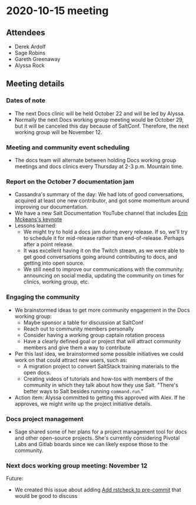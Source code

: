 # 2020-10-15 meeting

## Attendees

* Derek Ardolf
* Sage Robins
* Gareth Greenaway
* Alyssa Rock

## Meeting details

### Dates of note

- The next Docs clinic will be held October 22 and will be led by Alyssa.
- Normally the next Docs working group meeting would be October 29, but it will
  be canceled this day because of SaltConf. Therefore, the next working group
  will be November 12.

### Meeting and community event scheduling

- The docs team will alternate between holding Docs working group meetings and
  docs clinics every Thursday at 2-3 p.m. Mountain time.

### Report on the October 7 documentation jam

- Cassandra's summary of the day: We had lots of good conversations, acquired at
  least one new contributor, and  got some momentum around improving our
  documentation.
- We have a new Salt Documentation YouTube channel that includes [Erin Mckeans's keynote](https://www.youtube.com/watch?v=-zVgjhsFv1U&list=PL9svBjLDUl_9uKyNTiBHjO6HDmquR83Ja)
- Lessons learned:
  - We might try to hold a docs jam during every release. If so, we'll try to
    schedule it for mid-release rather than end-of-release. Perhaps after a
    point release.
  - It was excellent having it on the Twitch stream, as we were able to get good
    conversations going around contributing to docs, and getting into open
    source.
  - We still need to improve our communications with the community: announcing
    on social media, updating the community on times for clinics, working group,
    etc.

### Engaging the community

- We brainstormed ideas to get more community engagement in the Docs working
  group:
  - Maybe sponsor a table for discussion at SaltConf
  - Reach out to community members personally
  - Consider having a working group captain rotation process
  - Have a clearly defined goal or project that will attract community members
    and give them a way to contribute
- Per this last idea, we brainstormed some possible initiatives we could work on
  that could attract new users, such as:
  - A migration project to convert SaltStack training materials to the open docs.
  - Creating videos of tutorials and how-tos with members of the community in
    which they talk about how they use Salt. "There's better ways to Salt
    besides running `command.run`."
- Action item: Alyssa committed to getting this approved with Alex. If he
  approves, we might write up the project initiative details.

### Docs project management

- Sage shared some of her plans for a project management tool for docs and other
  open-source projects. She's currently considering Pivotal Labs and Gitlab
  boards since we can likely expose those to the community.

### Next docs working group meeting: November 12

Future:
- We created this issue about adding
  [Add rstcheck to pre-commit](https://github.com/saltstack/salt/issues/58668)
  that would be good to discuss

